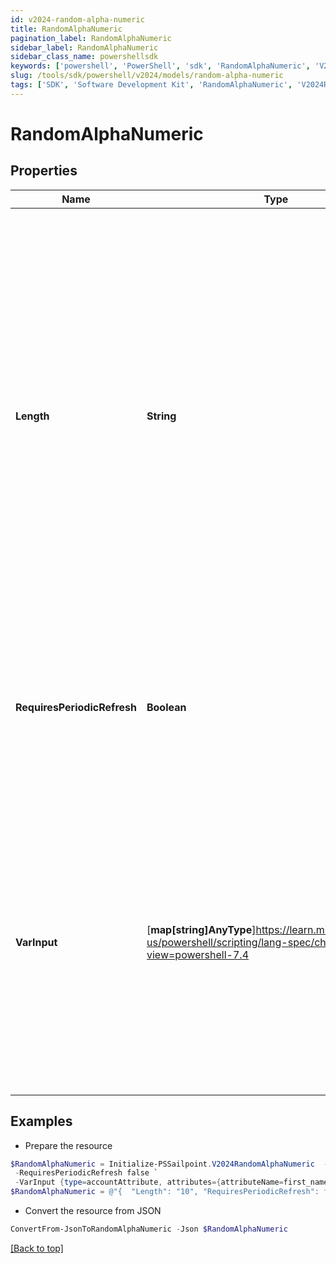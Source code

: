 ```yaml
---
id: v2024-random-alpha-numeric
title: RandomAlphaNumeric
pagination_label: RandomAlphaNumeric
sidebar_label: RandomAlphaNumeric
sidebar_class_name: powershellsdk
keywords: ['powershell', 'PowerShell', 'sdk', 'RandomAlphaNumeric', 'V2024RandomAlphaNumeric'] 
slug: /tools/sdk/powershell/v2024/models/random-alpha-numeric
tags: ['SDK', 'Software Development Kit', 'RandomAlphaNumeric', 'V2024RandomAlphaNumeric']
---
```



# RandomAlphaNumeric

## Properties

Name | Type | Description | Notes
------------ | ------------- | ------------- | -------------
**Length** | **String** | This is an integer value specifying the size/number of characters the random string must contain   * This value must be a positive number and cannot be blank   * If no length is provided, the transform will default to a value of `32`   * Due to identity attribute data constraints, the maximum allowable value is `450` characters  | [optional] 
**RequiresPeriodicRefresh** | **Boolean** | A value that indicates whether the transform logic should be re-evaluated every evening as part of the identity refresh process | [optional] [default to $false]
**VarInput** | [**map[string]AnyType**]https://learn.microsoft.com/en-us/powershell/scripting/lang-spec/chapter-04?view=powershell-7.4 | This is an optional attribute that can explicitly define the input data which will be fed into the transform logic. If input is not provided, the transform will take its input from the source and attribute combination configured via the UI. | [optional] 

## Examples

- Prepare the resource
```powershell
$RandomAlphaNumeric = Initialize-PSSailpoint.V2024RandomAlphaNumeric  -Length 10 `
 -RequiresPeriodicRefresh false `
 -VarInput {type=accountAttribute, attributes={attributeName=first_name, sourceName=Source}}
$RandomAlphaNumeric = @"{  "Length": "10", "RequiresPeriodicRefresh": false, "VarInput": {"type": "accountAttribute", "attributes":{"attributeName": "first_name", "sourceName": "Source}}" }}}"@
```

- Convert the resource from JSON
```powershell
ConvertFrom-JsonToRandomAlphaNumeric -Json $RandomAlphaNumeric
```


[[Back to top]](#) 

